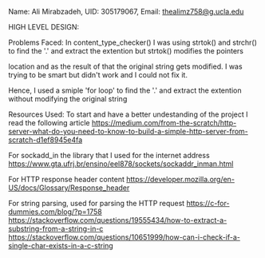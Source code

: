 Name: Ali Mirabzadeh,
UID: 305179067,
Email: thealimz758@g.ucla.edu


HIGH LEVEL DESIGN:


Problems Faced:
In content_type_checker() I was using strtok() and strchr() to find the '.' and extract the extention but strtok() modifies the pointers 

location and as the result of that the original string gets modified. I was trying to be smart but didn't work and I could not fix it. 

Hence, I used a smiple 'for loop' to find the '.' and extract the extention without modifying the original string


Resources Used:
To start and have a better undestanding of the project I read the following article
https://medium.com/from-the-scratch/http-server-what-do-you-need-to-know-to-build-a-simple-http-server-from-scratch-d1ef8945e4fa

For sockadd_in the library that I used for the internet address  
https://www.gta.ufrj.br/ensino/eel878/sockets/sockaddr_inman.html

For HTTP response header content
https://developer.mozilla.org/en-US/docs/Glossary/Response_header

For string parsing, used for parsing the HTTP request
https://c-for-dummies.com/blog/?p=1758
https://stackoverflow.com/questions/19555434/how-to-extract-a-substring-from-a-string-in-c
https://stackoverflow.com/questions/10651999/how-can-i-check-if-a-single-char-exists-in-a-c-string